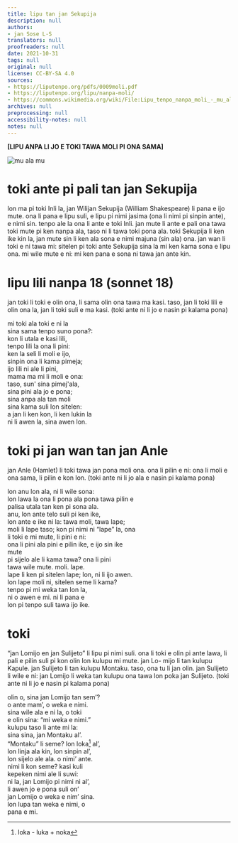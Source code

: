 ```yaml
---
title: lipu tan jan Sekupija
description: null
authors:
- jan Sose L-S
translators: null
proofreaders: null
date: 2021-10-31
tags: null
original: null
license: CC-BY-SA 4.0
sources:
- https://liputenpo.org/pdfs/0009moli.pdf
- https://liputenpo.org/lipu/nanpa-moli/
- https://commons.wikimedia.org/wiki/File:Lipu_tenpo_nanpa_moli_-_mu_ala_mu.png
archives: null
preprocessing: null
accessibility-notes: null
notes: null
---
```


**[LIPU ANPA LI JO E TOKI TAWA MOLI PI ONA SAMA]**

![mu ala mu](https://upload.wikimedia.org/wikipedia/commons/f/f5/Lipu_tenpo_nanpa_moli_-_mu_ala_mu.png)

# toki ante pi pali tan jan Sekupija

lon ma pi toki Inli la, jan Wilijan Sekupija (William Shakespeare) li pana e ijo mute. ona li pana e lipu suli, e lipu pi nimi jasima (ona li nimi pi sinpin ante), e nimi sin. tenpo ale la ona li ante e toki Inli. jan mute li ante e pali ona tawa toki mute pi ken nanpa ala, taso ni li tawa toki pona ala. toki Sekupija li ken ike kin la, jan mute sin li ken ala sona e nimi majuna (sin ala) ona. jan wan li toki e ni tawa mi: sitelen pi toki ante Sekupija sina la mi ken kama sona e lipu ona. mi wile mute e ni: mi ken pana e sona ni tawa jan ante kin.

# lipu lili nanpa 18 (sonnet 18)

jan toki li toki e olin ona, li sama olin ona tawa ma kasi. taso, jan li toki lili e olin ona la, jan li toki suli e ma kasi. (toki ante ni li jo e nasin pi kalama pona)

mi toki ala toki e ni la  
sina sama tenpo suno pona?:  
kon li utala e kasi lili,  
tenpo lili la ona li pini:  
ken la seli li moli e ijo,  
sinpin ona li kama pimeja;  
ijo lili ni ale li pini,  
mama ma mi li moli e ona:  
taso, sun' sina pimej'ala,  
sina pini ala jo e pona;  
sina anpa ala tan moli  
sina kama suli lon sitelen:  
a jan li ken kon, li ken lukin la  
ni li awen la, sina awen lon.

# toki pi jan wan tan jan Anle

jan Anle (Hamlet) li toki tawa jan pona moli ona. ona li pilin e ni: ona li moli e ona sama, li pilin e kon lon. (toki ante ni li jo ala e nasin pi kalama pona)

lon anu lon ala, ni li wile sona:  
lon lawa la ona li pona ala pona tawa pilin e  
palisa utala tan ken pi sona ala.  
anu, lon ante telo suli pi ken ike,  
lon ante e ike ni la: tawa moli, tawa lape;  
moli li lape taso; kon pi nimi ni “lape” la, ona  
li toki e mi mute, li pini e ni:  
ona li pini ala pini e pilin ike, e ijo sin ike  
mute  
pi sijelo ale li kama tawa? ona li pini  
tawa wile mute. moli. lape.  
lape li ken pi sitelen lape; lon, ni li ijo awen.  
lon lape moli ni, sitelen seme li kama?  
tenpo pi mi weka tan lon la,  
ni o awen e mi. ni li pana e  
lon pi tenpo suli tawa ijo ike.

# toki

“jan Lomijo en jan Sulijeto” li lipu pi nimi suli. ona li toki e olin pi ante lawa, li pali e pilin suli pi kon olin lon kulupu mi mute. jan Lo- mijo li tan kulupu Kapule. jan Sulijeto li tan kulupu Montaku. taso, ona tu li jan olin. jan Sulijeto li wile e ni: jan Lomijo li weka tan kulupu ona tawa lon poka jan Sulijeto. (toki ante ni li jo e nasin pi kalama pona)

olin o, sina jan Lomijo tan sem’?  
o ante mam’, o weka e nimi.  
sina wile ala e ni la, o toki  
e olin sina: “mi weka e nimi.”  
kulupu taso li ante mi la:  
sina sina, jan Montaku al’.  
“Montaku” li seme? lon loka[^1] al’,  
lon linja ala kin, lon sinpin al’,  
lon sijelo ale ala. o nimi’ ante.  
nimi li kon seme? kasi kuli  
kepeken nimi ale li suwi:  
ni la, jan Lomijo pi nimi ni al’,  
li awen jo e pona suli on’  
jan Lomijo o weka e nim’ sina.  
lon lupa tan weka e nimi, o  
pana e mi.

[^1]: loka - luka + noka